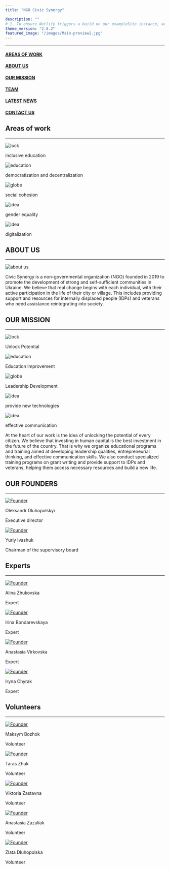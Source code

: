 ```yaml
---
title: "NGO Civic Synergy"

description: ""
# 1. To ensure Netlify triggers a build on our exampleSite instance, we need to change a file in the exampleSite directory.
theme_version: "2.8.2"
featured_image: "/images/Main-preview2.jpg"
---
```


<hr class="main-hr">
<div class="main-head"><h4 class="main-head-h4"><a href="#issues-link" class="main-link">AREAS OF WORK</a></h4><h4 class="main-head-h4"><a href="#about-us-link" class="main-link">ABOUT US</a></h4><h4 class="main-head-h4"><a href="#our-mission-link" class="main-link">OUR MISSION</a></h4><h4 class="main-head-h4"><a href="#community-center-link" class="main-link">TEAM</a></h4></h4><h4 class="main-head-h4"><a href="#main-posts-header" class="main-link">LATEST NEWS</a></h4><h4 class="main-head-h4"><a href="#footer-link" class="main-link">CONTACT US</a></h4></div>
<!-- <h4 class="main-head-h4"><a href="\post\" class="main-link">PROJECTS</a></h4> -->

  <article>
          <div>
            <h1 class="blockTitle">Areas of work</h1>
            <hr class="separator"/>
            <div class="blockContent" style="flex-direction: column;">
              <div class="images">
                <div id="logoContent">
                  <img src="images/Icons/education.png" alt="lock" class="main-images">
                  <p>
                    inclusive education
                  </p>
                </div>
                <div id="logoContent">
                  <img src="images/Icons/decentralization.png" alt="education" class="main-images">
                  <p>
                    democratization and decentralization
                  </p>
                </div>
                <div id="logoContent">
                  <img src="images/Icons/social behavior.png" alt="globe" class="main-images">
                  <p>
                    social cohesion
                  </p>
                </div>
                <div id="logoContent">
                  <img src="images/Icons/gender equality.png" alt="idea" class="main-images">
                  <p>
                    gender equality
                  </p>
                </div>
                <div id="logoContent">
                  <img src="images/Icons/digitalization.png" alt="idea" class="main-images">
                  <p>
                    digitalization
                  </p>
                </div>
              </div>
              <!-- <p class="paragraph">NGO "Civic Synergy" is to accelerate qualitative changes in the formation of civil society in Ukraine through formal and informal education. Vision – we are convinced that there are real opportunities to turn the mission into reality with the effective unification of the efforts of proactive, socially active, conscious citizens who are dedicated to work aimed at progressive socio-economic changes.
              </p> -->
            </div>
            <h1 class="blockTitle" id="about-us-link">ABOUT US</h1>
            <hr class="separator"/>
            <div class="blockContent">
              <div class="imageContainer">
                <img src="images/about us.png" id="aboutUsImage" alt="about us"/>
              </div>
              <p class="paragraph">
                Civic Synergy is a non-governmental organization (NGO) founded in 2019 to promote the development of strong and self-sufficient communities in Ukraine. We believe that real change begins with each individual, with their active participation in the life of their city or village. This includes providing support and resources for internally displaced people (IDPs) and veterans who need assistance reintegrating into society.<br/>
              </p>
            </div>
            <h1 class="blockTitle" id="our-mission-link">OUR MISSION</h1>
            <hr class="separator"/>
            <div class="blockContent" style="flex-direction: column;">
              <div class="images">
                <div id="logoContent">
                  <img src="images/Icons/lock.png" alt="lock">
                  <p>
                    Unlock Potential 
                  </p>
                </div>
                <div id="logoContent">
                  <img src="images/Icons/education.png" alt="education">
                  <p>
                    Education Improvement
                  </p>
                </div>
                <div id="logoContent">
                  <img src="images/Icons/globe.png" alt="globe">
                  <p>
                    Leadership Development
                  </p>
                </div>
                <div id="logoContent">
                  <img src="images/Icons/lamp.png" alt="idea">
                  <p>
                    provide new technologies
                  </p>
                </div>
                <div id="logoContent">
                  <img src="images/Icons/path.png" alt="idea">
                  <p>
                    effective communication
                  </p>
                </div>
              </div>
              <p class="paragraph">At the heart of our work is the idea of unlocking the potential of every citizen. We believe that investing in human capital is the best investment in the future of the country. That is why we organize educational programs and training aimed at developing leadership qualities, entrepreneurial thinking, and effective communication skills. We also conduct specialized training programs on grant writing and provide support to IDPs and veterans, helping them access necessary resources and build a new life.
              </p>
            </div>
              <h1 class="blockTitle" id="community-center-link">OUR FOUNDERS</h1>
              <hr class="separator"/>
              <div class="teamMemberBoard" >
               <div id="teamMemberBlockContent">
                  <a href="/cvs/Founders/Europass Dluhopolskyi.pdf" target="blank">
                    <img src="/images/Team/Founders/Oleksandr Dlugopolsky.jpg" class="teamMemberCVPhoto" alt="Founder"/>
                  </a>
                  <p id="MemberName">Oleksandr Dluhopolskyi</p>
                  <p id="MemberPosition">Executive director</p>
               </div>
               <div id="teamMemberBlockContent">
                  <a href="/cvs/Founders/Juriy Ivashuk/en.pdf" target="blank">
                    <img src="/images/Team/Founders/Yuriy Ivashuk.jpg" class="teamMemberCVPhoto" alt="Founder"/>
                  </a>
                  <p id="MemberName">Yuriy Ivashuk</p>
                  <p id="MemberPosition">Chairman of the supervisory board</p>
               </div>
              </div>
              <h1 class="blockTitle" id="community-center-link">Experts</h1>
              <hr class="separator"/>
              <div class="teamMemberBoard" >
                  <div id="teamMemberBlockContent">
                      <a href="/cvs/Volunteers/Alina Zhukovska/en.pdf" target="blank">
                        <img src="/images/Team/Members/Alina Zhukovska.jpg" class="teamMemberCVPhoto" alt="Founder"/>
                      </a>
                      <p id="MemberName">Alina Zhukovska</p>
                      <p id="MemberPosition">Expert</p>
                  </div>
                  <div id="teamMemberBlockContent">
                      <a href="/cvs/Volunteers/Bondarevskaya/CV Bondarevskaya.pdf" target="blank">
                        <img src="/images/Team/Members/Bondarevskaya.jpg" class="teamMemberCVPhoto" alt="Founder"/>
                      </a>
                      <p id="MemberName">Irina Bondarevskaya</p>
                      <p id="MemberPosition">Expert</p>
                  </div>
                  <div id="teamMemberBlockContent">
                      <a href="/cvs/Volunteers/Virkovska A/Virkovska A.pdf" target="blank">
                        <img src="/images/Team/Members/Virkovska A.jpg" class="teamMemberCVPhoto" alt="Founder"/>
                      </a>
                      <p id="MemberName">Anastasia Virkovska</p>
                      <p id="MemberPosition">Expert</p>
                  </div>
                  <div id="teamMemberBlockContent">
                      <a href="/cvs/Volunteers/Chyrak/CV_Chyrak.pdf" target="blank">
                        <img src="/images/Team/Members/Iryna Chyrak.jpg" class="teamMemberCVPhoto" alt="Founder"/>
                      </a>
                      <p id="MemberName">Iryna Chyrak</p>
                      <p id="MemberPosition">Expert</p>
                  </div>
              </div>
              <h1 class="blockTitle" id="community-center-link">Volunteers</h1>
              <hr class="separator"/>
                <div class="teamMemberBoard" >
                  <div id="teamMemberBlockContent">
                      <a href="/cvs/Volunteers/Maksym Bozhok/uk.pdf" target="blank">
                        <img src="/images/Team/Members/Maksym Bozhok.png" class="teamMemberCVPhoto" alt="Founder"/>
                      </a>
                      <p id="MemberName">Maksym Bozhok</p>
                      <p id="MemberPosition">Volunteer</p>
                  </div>
                  <div id="teamMemberBlockContent">
                      <a href="/cvs/Volunteers/Taras Zhuk/TARAS ZHUK.pdf" target="blank">
                        <img src="/images/Team/Members/Taras Zhuk.jpg" class="teamMemberCVPhoto" alt="Founder"/>
                      </a>
                      <p id="MemberName">Taras Zhuk</p>
                      <p id="MemberPosition">Volunteer</p>
                  </div>
                  <div id="teamMemberBlockContent">
                      <a href="/cvs/Volunteers/Zastavna/CV Zastavna.pdf" target="blank">
                        <img src="/images/Team/Members/Zastavna.jpg" class="teamMemberCVPhoto" alt="Founder"/>
                      </a>
                      <p id="MemberName">Viktoria Zastavna</p>
                      <p id="MemberPosition">Volunteer</p>
                  </div>
                  <div id="teamMemberBlockContent">
                      <a href="/cvs/Volunteers\ZAZULIAK\CV Resume.pdf" target="blank">
                        <img src="/images/Team/Members/ZAZULIAK.jpg" class="teamMemberCVPhoto" alt="Founder"/>
                      </a>
                      <p id="MemberName">Anastasia Zazuliak</p>
                      <p id="MemberPosition">Volunteer</p>
                  </div>
                  <div id="teamMemberBlockContent">
                      <a href="/cvs/Volunteers/Zlata Dluhopolska/CV_Zlata_Dluhopolska.pdf" target="blank">
                        <img src="/images/Team/Members/Zlata Dluhopolska.jpg" class="teamMemberCVPhoto" alt="Founder"/>
                      </a>
                      <p id="MemberName">Zlata Dluhopolska</p>
                      <p id="MemberPosition">Volunteer</p>
                  </div>
                </div>
          </div>

  </article>

